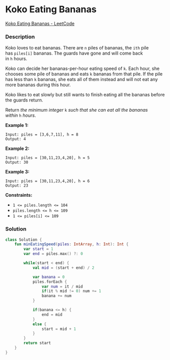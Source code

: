 # Koko Eating Bananas

[Koko Eating Bananas - LeetCode](https://leetcode.com/problems/koko-eating-bananas/description/)

### Description

Koko loves to eat bananas. There are `n` piles of bananas, the `ith` pile has `piles[i]` bananas. The guards have gone and will come back in `h` hours.

Koko can decide her bananas-per-hour eating speed of `k`. Each hour, she chooses some pile of bananas and eats `k` bananas from that pile. If the pile has less than `k` bananas, she eats all of them instead and will not eat any more bananas during this hour.

Koko likes to eat slowly but still wants to finish eating all the bananas before the guards return.

Return *the minimum integer* `k` *such that she can eat all the bananas within* `h` *hours*.

**Example 1:**

```
Input: piles = [3,6,7,11], h = 8
Output: 4
```

**Example 2:**

```
Input: piles = [30,11,23,4,20], h = 5
Output: 30
```

**Example 3:**

```
Input: piles = [30,11,23,4,20], h = 6
Output: 23
```

**Constraints:**

- `1 <= piles.length <= 104`
- `piles.length <= h <= 109`
- `1 <= piles[i] <= 109`

### Solution

```kotlin
class Solution {
    fun minEatingSpeed(piles: IntArray, h: Int): Int {
        var start = 1
        var end = piles.max() ?: 0

        while(start < end) {
            val mid = (start + end) / 2

            var banana = 0
            piles.forEach {
                var num = it / mid
                if(it % mid != 0) num += 1
                banana += num
            }

            if(banana <= h) {
                end = mid
            }
            else {
                start = mid + 1
            }
        }
        return start
    }
}
```